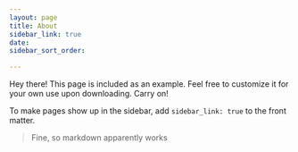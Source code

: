 ```yaml
---
layout: page
title: About
sidebar_link: true
date: 
sidebar_sort_order: 

---
```

<p class="message">
Hey there! This page is included as an example. Feel free to customize it
for your own use upon downloading. Carry on!
</p>

To make pages show up in the sidebar, add `sidebar_link: true` to the front
matter.

> Fine, so markdown apparently works